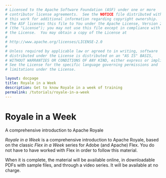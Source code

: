 ```yaml
---
# Licensed to the Apache Software Foundation (ASF) under one or more
# contributor license agreements.  See the NOTICE file distributed with
# this work for additional information regarding copyright ownership.
# The ASF licenses this file to You under the Apache License, Version 2.0
# (the "License"); you may not use this file except in compliance with
# the License.  You may obtain a copy of the License at
# 
# http://www.apache.org/licenses/LICENSE-2.0
# 
# Unless required by applicable law or agreed to in writing, software
# distributed under the License is distributed on an "AS IS" BASIS,
# WITHOUT WARRANTIES OR CONDITIONS OF ANY KIND, either express or implied.
# See the License for the specific language governing permissions and
# limitations under the License.

layout: docpage
title: Royale in a Week
description: Get to know Royale in a week of training
permalink: /tutorials/royale-in-a-week
---
```

# Royale in a Week

A comprehensive introduction to Apache Royale

_Royale in a Week_ is a comprehensive introduction to Apache Royale, based on the classic _Flex in a Week_ series for Adobe (and Apache) Flex. You do not have to have worked with Flex in order to follow this material.

When it is complete, the material will be available online, in downloadable PDFs with sample files, and through a video series. It will be available at no charge.
